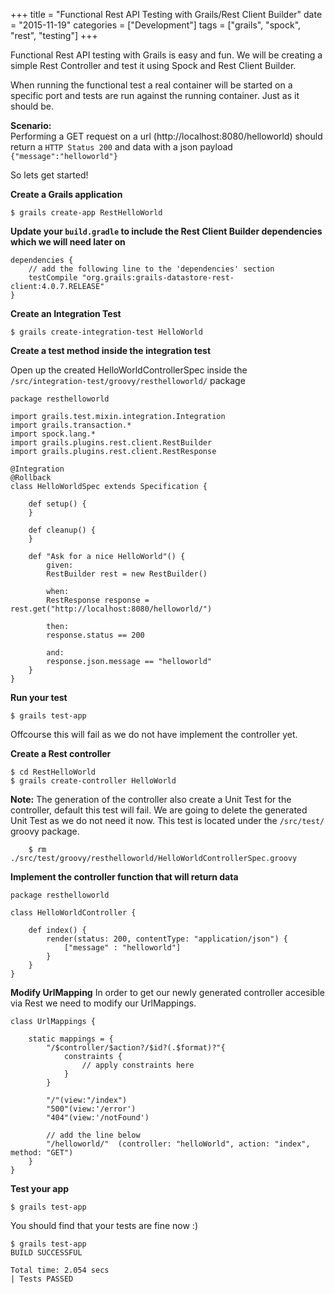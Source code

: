 +++
title = "Functional Rest API Testing with Grails/Rest Client Builder"
date = "2015-11-19"
categories = ["Development"]
tags = ["grails", "spock", "rest", "testing"]
+++

Functional Rest API testing with Grails is easy and fun. We will be creating a simple Rest Controller and test it using Spock and Rest Client Builder.

When running the functional test a real container will be started on a specific port and tests are run against the running container. Just as it should be.

**Scenario:**<br>
Performing a GET request on a url (http://localhost:8080/helloworld) should return a `HTTP Status 200` and data with a json payload `{"message":"helloworld"}`

So lets get started!

**Create a Grails application**

    $ grails create-app RestHelloWorld

**Update your `build.gradle` to include the Rest Client Builder dependencies which we will need later on**

    
    dependencies {
        // add the following line to the 'dependencies' section
        testCompile "org.grails:grails-datastore-rest-client:4.0.7.RELEASE"
    }

**Create an Integration Test**

    $ grails create-integration-test HelloWorld

**Create a test method inside the integration test**

Open up the created HelloWorldControllerSpec inside the `/src/integration-test/groovy/resthelloworld/` package

    package resthelloworld

    import grails.test.mixin.integration.Integration
    import grails.transaction.*
    import spock.lang.*
    import grails.plugins.rest.client.RestBuilder
    import grails.plugins.rest.client.RestResponse

    @Integration
    @Rollback
    class HelloWorldSpec extends Specification {
        
        def setup() { 
        }
        
        def cleanup() { 
        }
        
        def "Ask for a nice HelloWorld"() {
            given:
            RestBuilder rest = new RestBuilder()

            when:
            RestResponse response = rest.get("http://localhost:8080/helloworld/")

            then:
            response.status == 200

            and:
            response.json.message == "helloworld"
        }
    }

**Run your test**

    $ grails test-app

Offcourse this will fail as we do not have implement the controller yet.

**Create a Rest controller**
    
    $ cd RestHelloWorld
    $ grails create-controller HelloWorld

**Note:** The generation of the controller also create a Unit Test for the controller, default this test will fail. We are going to delete the generated Unit Test as we do not need it now. This test is located under the `/src/test/` groovy package.

        $ rm ./src/test/groovy/resthelloworld/HelloWorldControllerSpec.groovy

**Implement the controller function that will return data**

    package resthelloworld

    class HelloWorldController {
        
        def index() {
            render(status: 200, contentType: "application/json") {
                ["message" : "helloworld"]
            }
        }
    }
            
**Modify UrlMapping**
In order to get our newly generated controller accesible via Rest we need to modify our UrlMappings. 

    class UrlMappings {

        static mappings = {
            "/$controller/$action?/$id?(.$format)?"{
                constraints {
                    // apply constraints here
                }
            }

            "/"(view:"/index")
            "500"(view:'/error')
            "404"(view:'/notFound')

            // add the line below
            "/helloworld/"  (controller: "helloWorld", action: "index", method: "GET")
        }
    }

**Test your app**

    $ grails test-app

You should find that your tests are fine now :)

    $ grails test-app
    BUILD SUCCESSFUL

    Total time: 2.054 secs
    | Tests PASSED
